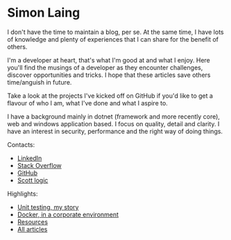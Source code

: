 # Simon Laing

I don't have the time to maintain a blog, per se. At the same time, I have lots of knowledge and plenty of experiences that I can share for the benefit of others.

I'm a developer at heart, that's what I'm good at and what I enjoy. Here you'll find the musings of a developer as they encounter challenges, discover opportunities and tricks. I hope that these articles save others time/anguish in future.

Take a look at the projects I've kicked off on GitHub if you'd like to get a flavour of who I am, what I've done and what I aspire to.

I have a background mainly in dotnet (framework and more recently core), web and windows application based. I focus on quality, detail and clarity. I have an interest in security, performance and the right way of doing things.

Contacts:
- [LinkedIn](https://www.linkedin.com/in/simon-laing-780a1b141)
- [Stack Overflow](https://stackoverflow.com/users/774554/simon-laing)
- [GitHub](https://github.com/laingsimon)
- [Scott logic](https://blog.scottlogic.com/slaing/)

Highlights:
- [Unit testing, my story](unit-testing-my-story)
- [Docker, in a corporate environment](docker-in-a-corporate-environment)
- [Resources](resources)
- [All articles](https://github.com/laingsimon/blog)
